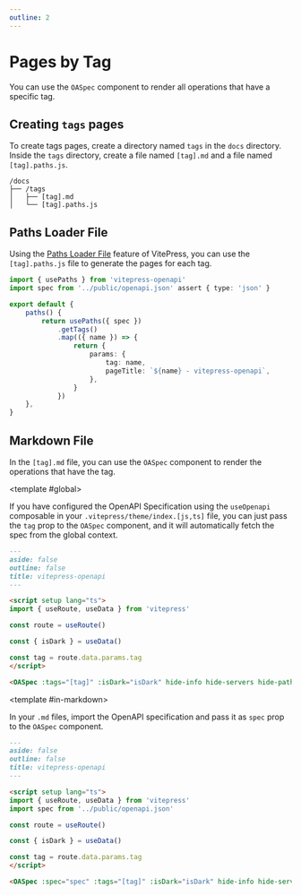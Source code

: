 ```yaml
---
outline: 2
---
```


<script setup>
import ScopeConfigurationTabs from '../.vitepress/theme/components/ScopeConfigurationTabs.vue'
</script>

# Pages by Tag

You can use the `OASpec` component to render all operations that have a specific tag.

## Creating `tags` pages

To create tags pages, create a directory named `tags` in the `docs` directory. Inside the `tags` directory, create a file named `[tag].md` and a file named `[tag].paths.js`.

```
/docs
├── /tags
│   ├── [tag].md
│   └── [tag].paths.js
```

## Paths Loader File

Using the [Paths Loader File](https://vitepress.dev/guide/routing#paths-loader-file) feature of VitePress, you can use the `[tag].paths.js` file to generate the pages for each tag.

```ts
import { usePaths } from 'vitepress-openapi'
import spec from '../public/openapi.json' assert { type: 'json' }

export default {
    paths() {
        return usePaths({ spec })
            .getTags()
            .map(({ name }) => {
                return {
                    params: {
                        tag: name,
                        pageTitle: `${name} - vitepress-openapi`,
                    },
                }
            })
    },
}
```

## Markdown File

In the `[tag].md` file, you can use the `OASpec` component to render the operations that have the tag.

<ScopeConfigurationTabs>

<template #global>

If you have configured the OpenAPI Specification using the `useOpenapi` composable in your `.vitepress/theme/index.[js,ts]` file, you can just pass the `tag` prop to the `OASpec` component, and it will automatically fetch the spec from the global context.

```markdown
---
aside: false
outline: false
title: vitepress-openapi
---

<script setup lang="ts">
import { useRoute, useData } from 'vitepress'

const route = useRoute()

const { isDark } = useData()

const tag = route.data.params.tag
</script>

<OASpec :tags="[tag]" :isDark="isDark" hide-info hide-servers hide-paths-summary />
```

</template>

<template #in-markdown>

In your `.md` files, import the OpenAPI specification and pass it as `spec` prop to the `OASpec` component.

```markdown
---
aside: false
outline: false
title: vitepress-openapi
---

<script setup lang="ts">
import { useRoute, useData } from 'vitepress'
import spec from '../public/openapi.json'

const route = useRoute()

const { isDark } = useData()

const tag = route.data.params.tag
</script>

<OASpec :spec="spec" :tags="[tag]" :isDark="isDark" hide-info hide-servers hide-paths-summary />
```

</template>

</ScopeConfigurationTabs>
